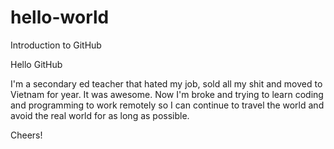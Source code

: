 # hello-world
Introduction to GitHub


Hello GitHub

I'm a secondary ed teacher that hated my job, sold all my shit and moved to Vietnam for year. It was awesome. Now I'm broke and trying to learn coding and programming to work remotely so I can continue to travel the world and avoid the real world for as long as possible.

Cheers!
